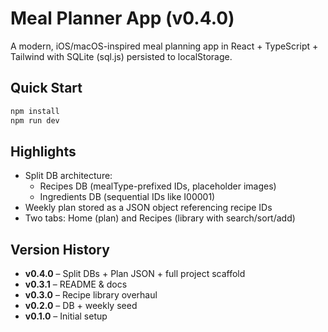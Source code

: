 # Meal Planner App (v0.4.0)

A modern, iOS/macOS-inspired meal planning app in React + TypeScript + Tailwind with SQLite (sql.js) persisted to localStorage.

## Quick Start
```bash
npm install
npm run dev
```

## Highlights
- Split DB architecture:
  - Recipes DB (mealType-prefixed IDs, placeholder images)
  - Ingredients DB (sequential IDs like I00001)
- Weekly plan stored as a JSON object referencing recipe IDs
- Two tabs: Home (plan) and Recipes (library with search/sort/add)

## Version History
- **v0.4.0** – Split DBs + Plan JSON + full project scaffold
- **v0.3.1** – README & docs
- **v0.3.0** – Recipe library overhaul
- **v0.2.0** – DB + weekly seed
- **v0.1.0** – Initial setup
